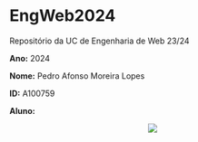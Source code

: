 # EngWeb2024
Repositório da UC de Engenharia de Web 23/24 

**Ano:** 2024

**Nome:** Pedro Afonso Moreira Lopes

**ID:** A100759

**Aluno:**

<p align="center">
  <img src="https://github.com/Popes117/EngWeb2024/assets/98462445/39beb5ac-35d0-412a-8a05-630594ac13e0">
</p>

